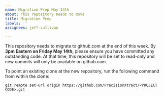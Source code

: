 ```yaml
---
name: Migration Prep May 14th
about: This repository needs to move
title: Migration Prep
labels: ''
assignees: jeff-sullivan

---
```


This repository needs to migrate to github.com at the end of this week. By **3pm Eastern on Friday May 14th**, please ensure you have committed any outstanding code. At that time, this repository will be set to read-only and new commits will only be available on github.com.

To point an existing clone at the new repository, run the following command from within the clone:

```
git remote set-url origin https://github.com/PrecisionXtract/<PROJECT CODE>.git
```

